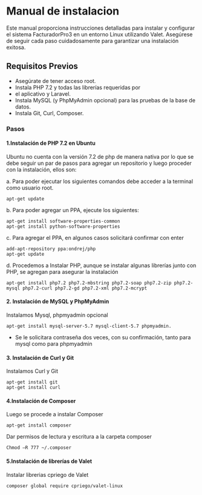 # Manual de instalacion
<!--<h1>Manual de instalacion</h1> -->
Este manual proporciona instrucciones detalladas para instalar y configurar el sistema FacturadorPro3 en un entorno Linux utilizando Valet. Asegúrese de seguir cada paso cuidadosamente para garantizar una instalación exitosa.

## Requisitos Previos

- Asegúrate de tener acceso root.
- Instala PHP 7.2 y todas las librerías requeridas por
- el aplicativo y Laravel.
- Instala MySQL (y PhpMyAdmin opcional) para las pruebas de la base de datos.
- Instala Git, Curl, Composer.

### Pasos

#### 1.Instalación de PHP 7.2 en Ubuntu
Ubuntu no cuenta con la versión 7.2 de php de manera nativa por lo que se debe seguir un par de pasos para agregar un repositorio y luego proceder con la instalación, ellos son:

a. Para poder ejecutar los siguientes comandos debe acceder a la terminal como usuario root.
~~~
apt-get update
~~~
b. Para poder agregar un PPA, ejecute los siguientes:
~~~
apt-get install software-properties-common
apt-get install python-software-properties
~~~
c. Para agregar el PPA, en algunos casos solicitará confirmar con enter
~~~
add-apt-repository ppa:ondrej/php
apt-get update
~~~
d. Procedemos a Instalar PHP, aunque se instalar algunas librerías junto con PHP, se agregan para asegurar la instalación
~~~
apt-get install php7.2 php7.2-mbstring php7.2-soap php7.2-zip php7.2-mysql php7.2-curl php7.2-gd php7.2-xml php7.2-mcrypt
~~~
#### 2. Instalación de MySQL y PhpMyAdmin

Instalamos Mysql, phpmyadmin opcional
~~~
apt-get install mysql-server-5.7 mysql-client-5.7 phpmyadmin.
~~~
- Se le solicitara contraseña dos veces, con su confirmación, tanto para mysql como para phpmyadmin

#### 3. Instalación de Curl y Git
Instalamos Curl y Git
~~~
apt-get install git
apt-get install curl
~~~
#### 4.Instalación de Composer
Luego se procede a instalar Composer
~~~
apt-get install composer
~~~
Dar permisos de lectura y escritura a la carpeta composer
~~~
Chmod –R 777 ~/.composer
~~~
#### 5.Instalación de librerías de Valet
Instalar librerias cpriego de Valet
~~~
composer global require cpriego/valet-linux
~~~
